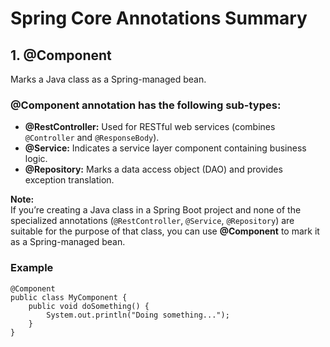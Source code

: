 # Spring Core Annotations Summary  

## 1. @Component  
Marks a Java class as a Spring-managed bean.  

### @Component annotation has the following sub-types:  

- **@RestController:** Used for RESTful web services (combines `@Controller` and `@ResponseBody`).  
- **@Service:** Indicates a service layer component containing business logic.  
- **@Repository:** Marks a data access object (DAO) and provides exception translation.  

**Note:**  
If you’re creating a Java class in a Spring Boot project and none of the specialized annotations (`@RestController`, `@Service`, `@Repository`) are suitable for the purpose of that class, you can use **@Component** to mark it as a Spring-managed bean.

### Example

```
@Component
public class MyComponent {
    public void doSomething() {
        System.out.println("Doing something...");
    }
}
```


